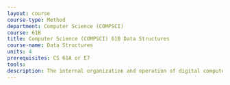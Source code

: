 ```yaml
---
layout: course 
course-type: Method
department: Computer Science (COMPSCI)
course: 61B
title: Computer Science (COMPSCI) 61B Data Structures
course-name: Data Structures
units: 4
prerequisites: CS 61A or E7
tools: 
description: The internal organization and operation of digital computers. Machine architecture, support for high-level languages (logic, arithmetic, instruction sequencing) and operating systems (I/O, interrupts, memory management, process switching). Elements of computer logic design. Tradeoffs involved in fundamental architectural design decisions. 
---
```


